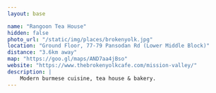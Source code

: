 ```yaml
---
layout: base

name: "Rangoon Tea House"
hidden: false
photo_url: "/static/img/places/brokenyolk.jpg"
location: "Ground Floor, 77-79 Pansodan Rd (Lower Middle Block)"
distance: "3.6km away"
map: "https://goo.gl/maps/AND7aa4jBso"
website: "https://www.thebrokenyolkcafe.com/mission-valley/"
description: |
    Modern burmese cuisine, tea house & bakery.
---
```

